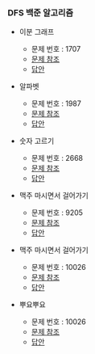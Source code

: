 ### DFS 백준 알고리즘
- 이분 그래프
    - 문제 번호 : 1707
    - <a href="https://www.acmicpc.net/problem/1707">문제 참조</a>
    - <a href="https://github.com/hongjw1991/Java-DataStructure-Algorithm-DesignPattern/tree/master/Algorithm/Problem_Solve/DFS/BaekJoon/BaekJoon1707.java">답안</a>

- 알파벳
    - 문제 번호 : 1987
    - <a href="https://www.acmicpc.net/problem/1987">문제 참조</a>
    - <a href="https://github.com/hongjw1991/Java-DataStructure-Algorithm-DesignPattern/tree/master/Algorithm/Problem_Solve/DFS/BaekJoon/BaekJoon1987.java">답안</a>

- 숫자 고르기
    - 문제 번호 : 2668
    - <a href="https://www.acmicpc.net/problem/2668">문제 참조</a>
    - <a href="https://github.com/hongjw1991/Java-DataStructure-Algorithm-DesignPattern/tree/master/Algorithm/Problem_Solve/DFS/BaekJoon/BaekJoon2668.java">답안</a>

- 맥주 마시면서 걸어가기
    - 문제 번호 : 9205
    - <a href="https://www.acmicpc.net/problem/9205">문제 참조</a>
    - <a href="https://github.com/hongjw1991/Java-DataStructure-Algorithm-DesignPattern/tree/master/Algorithm/Problem_Solve/DFS/BaekJoon/BaekJoon9205.java">답안</a>

- 맥주 마시면서 걸어가기
    - 문제 번호 : 10026
    - <a href="https://www.acmicpc.net/problem/10026">문제 참조</a>
    - <a href="https://github.com/hongjw1991/Java-DataStructure-Algorithm-DesignPattern/tree/master/Algorithm/Problem_Solve/DFS/BaekJoon/BaekJoon10026.java">답안</a>

- 뿌요뿌요
    - 문제 번호 : 10026
    - <a href="https://www.acmicpc.net/problem/11559">문제 참조</a>
    - <a href="https://github.com/hongjw1991/Java-DataStructure-Algorithm-DesignPattern/tree/master/Algorithm/Problem_Solve/DFS/BaekJoon/BaekJoon11559.java">답안</a>